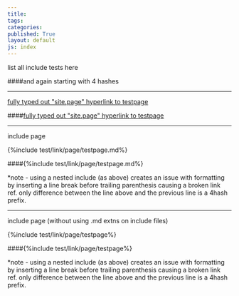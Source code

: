 ```yaml
---
title:
tags: 
categories: 
published: True
layout: default
js: index
---
```


list all include tests here

####and again starting with 4 hashes

--------------------------------------------------------


[fully typed out "site.page" hyperlink to testpage ]({{site.page}}test/testpage)

####[fully typed out "site.page" hyperlink to testpage ]({{site.page}}test/testpage)


------------------------------------
include page

{%include test/link/page/testpage.md%}

####{%include test/link/page/testpage.md%}

*note - using a nested include (as above) creates an issue with formatting by inserting a line break before trailing parenthesis causing a broken link ref. only difference between the line above and the previous line is a 4hash prefix.

------------------------------------------------------------------------------
include page (without using .md extns on include files)

{%include test/link/page/testpage%}

####{%include test/link/page/testpage%}

*note - using a nested include (as above) creates an issue with formatting by inserting a line break before trailing parenthesis causing a broken link ref. only difference between the line above and the previous line is a 4hash prefix.
